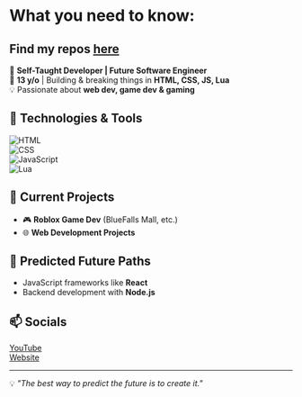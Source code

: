 # What you need to know:
## Find my repos [here](../../repositories)

🚀 **Self-Taught Developer | Future Software Engineer**  
👦 **13 y/o** | Building & breaking things in **HTML, CSS, JS, Lua**  
💡 Passionate about **web dev, game dev & gaming**  

## 🔧 Technologies & Tools  
![HTML](https://img.shields.io/badge/Code-HTML-orange?style=flat-square&logo=html5)  
![CSS](https://img.shields.io/badge/Code-CSS-blue?style=flat-square&logo=css3)  
![JavaScript](https://img.shields.io/badge/Code-JavaScript-yellow?style=flat-square&logo=javascript)  
![Lua](https://img.shields.io/badge/Code-Lua-blue?style=flat-square&logo=lua)  

## 📌 Current Projects  
- 🎮 **Roblox Game Dev** (BlueFalls Mall, etc.)  
- 🌐 **Web Development Projects**

## 🌱 Predicted Future Paths
- JavaScript frameworks like **React**  
- Backend development with **Node.js**  

## 📫 Socials
[YouTube](https://youtube.com/@bluecrafter6)<br>
[Website](https://blue6crafter.web.app)

---

💡 *"The best way to predict the future is to create it."*  
